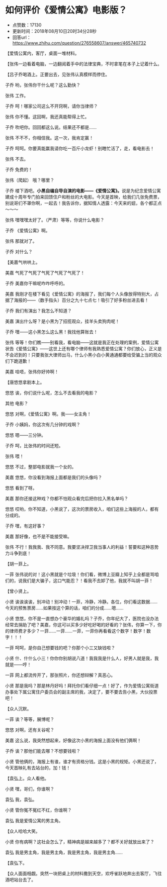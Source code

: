# 如何评价《爱情公寓》电影版？
- 点赞数：17130
- 更新时间：2018年08月10日20时34分28秒
- 回答url：https://www.zhihu.com/question/276558607/answer/465740732
<body>
 <p data-pid="AmNLaHzT">【爱情公寓内，客厅，桌面一堆材料。</p>
 <p data-pid="n2oNQ0_-">【张伟一边看着电脑，一边翻阅着手中的法律宝典，不时拿笔在本子上记着什么。</p>
 <p data-pid="xQqXBbNB">【吕子乔喝酒上。正要出去，见张伟认真模样而停住。</p>
 <p data-pid="XZjv2tCQ">子乔 哟，张伟你干什么呢？这么勤快？</p>
 <p data-pid="Z4JNL3K6">张伟 工作。</p>
 <p data-pid="xptsxxJf">子乔 呵！哪家公司这么不开窍啊，请你当律师？</p>
 <p data-pid="FLvvZkmM">张伟 你不懂。这回啊，我还真能帮得上忙。</p>
 <p data-pid="wlNS1cw5">子乔 吹吧你。回回都这么说。结果还不都是……</p>
 <p data-pid="0OT-G__v">张伟 不不不，你相信我。这一次，我肯定赢！</p>
 <p data-pid="vGjnEczu">子乔 呵呵。你要真能赢我请你吃一百斤小龙虾！别瞎忙活了，走，看电影去！</p>
 <p data-pid="E2B7KQI9">张伟 不去。</p>
 <p data-pid="wmM_UZZ3">子乔 免费的！</p>
 <p data-pid="coRlOsDu">张伟（爬起） 哦？哪里？</p>
 <p data-pid="1wrnfPkx">子乔 楼下酒吧。<b>小黑自编自导自演的电影——《爱情公寓》。</b>说是为纪念爱情公寓建成十周年专门拍来回馈住户和粉丝的大电影。今天是首映，给我们几张免费票，别说哥们不罩你啊，一起去！我告诉你，据知情人透露：今天来的妞，各个都正点～～～</p>
 <p data-pid="54oEcnKg">张伟 嘿嘿嘿太好了。（严肃）等等，你说什么电影？</p>
 <p data-pid="Tt6MdscY">子乔 《爱情公寓》啊。</p>
 <p data-pid="eHc0gsyy">张伟 那就对了。</p>
 <p data-pid="zClpA0ow">子乔 对什么？</p>
 <p data-pid="6khDXSHe">【美嘉气哄哄上。</p>
 <p data-pid="q7K6bM2s">美嘉 气死了气死了气死了气死了气死了！</p>
 <p data-pid="e5xTZ22L">子乔 美嘉你干嘛呢咋咋呼呼的。</p>
 <p data-pid="IRKqzFB9">美嘉 我刚才在楼下看见《爱情公寓》的海报了，我们每个人头像放得特别大，占据了海报的——（数手指头）百分之九十七点七！吸引了好多粉丝进去看！</p>
 <p data-pid="4R0PZv4L">子乔 我们有演出？我怎么不知道？</p>
 <p data-pid="lj7Yrto3">美嘉 演出什么呀？是小黑为了招揽观众，挂羊头卖狗肉呢！</p>
 <p data-pid="XMJWczTM">子乔 嘿——这小黑怎么这么黑！我找他算账去！</p>
 <p data-pid="BpLtnn6E">张伟 等等！你们瞧——别看我，看电脑——这就是我正在处理的案例，爱情公寓状告《爱情公寓》——这世上还有哪个律师有我熟悉爱情公寓？你们放心，正义是不会迟到的！只要我张大律师出马，什么小黑小白小黄通通都要给受骗上当的观众们下跪道歉！</p>
 <p data-pid="5NqLHOWF">美嘉 哇唔，张伟你好帅啊！</p>
 <p data-pid="ztDgUJ39">【唐悠悠拿剧本上。</p>
 <p data-pid="SU2gUCh_">悠悠 诶，你们说什么呢，怎么不去看我的电影？</p>
 <p data-pid="lbMtU6p1">其他 电影？</p>
 <p data-pid="s27BKbZs">悠悠 对啊，《爱情公寓》啊。我——女主角！</p>
 <p data-pid="giv_fQbD">子乔 小姨妈，你这次有几分钟的戏啊？</p>
 <p data-pid="b7IDKEqi">悠悠 嗯——三分钟。</p>
 <p data-pid="-g8PewDU">子乔 呵，比张伟的时间还短。</p>
 <p data-pid="xo1eNIA5">张伟 喂！</p>
 <p data-pid="SQG-yXQu">悠悠 不过，整部电影就我一个女的。</p>
 <p data-pid="ZmRHBnWE">美嘉 悠悠，你没看到海报上面都是我们的头像吗？</p>
 <p data-pid="NYhFPqtr">悠悠 看到了呀。</p>
 <p data-pid="EKJttPeH">美嘉 那你还接这种戏？你都不怕观众看完后把你拉入黑名单吗？</p>
 <p data-pid="hucBu7Ef">悠悠 哎哟，你不知道，小黑说了，这次的票房收入，咱们这些上海报的人，都有分成的。</p>
 <p data-pid="MkG-HsAA">子乔 嘿，有这好事？</p>
 <p data-pid="L5KDN5eQ">美嘉 那好像，也不是不能接受嘛。</p>
 <p data-pid="RHMFz0mC">张伟 不行！我我我、我不同意。我要坚决捍卫我当事人的利益！誓要和这种恶势力斗争到底！</p>
 <p data-pid="2xFO6XUt">【胡一菲上。</p>
 <p data-pid="8r0Jnbgg">一菲 张伟说的对！这小黑就是个垃圾！你们看，微博上豆瓣上知乎上全都是骂咱们的，说我们是大骗子，这口气能忍？！看我不去卸了他，我就不叫胡一菲！</p>
 <p data-pid="KcR87PoR">【曾小贤上。</p>
 <p data-pid="FvXLbtzz">小贤 诶诶诶诶，别冲动！别冲动！一菲，冷静，冷静。各位，你们看这数据……今天的预售票房……如果按这个算的话，咱们的分成……嗯……</p>
 <p data-pid="4gS_mgQk">小贤 悠悠，你不是一直想办个豪华的婚礼吗？子乔，你年纪大了，医院也没办法经常去捐助了吧？美嘉，你这可以买多少好吃好喝的好看的？张伟，你算一下，你的律师费才多少？一菲……一菲……一菲，一菲你再看看这个数字！数字！数字！！！</p>
 <p data-pid="3XdkfRRK">一菲 呵呵，是你自己想要钱的吧？你那个小三又缺钱啦？</p>
 <p data-pid="TuF5Irip">小贤 什、什什么小三！你你你别胡说八道！我我我是什么人，好男人就是我，我就是——哼！</p>
 <p data-pid="oVFrhQjv">一菲 网上都流传开了，那张照片，你还想辩解？真恶心。</p>
 <p data-pid="E9zUVBSf">小贤 那是我吗？那是林丹好吗！拜托你们看仔细一点！好了，作为爱情公寓街道办事处下属公寓住户委员会的副主席的我，决定了，要不要去告小黑，大伙投票吧！</p>
 <p data-pid="HJHQlCV3">【众人沉默。</p>
 <p data-pid="8lPsQNsd">一菲 诶？等等，展博呢？</p>
 <p data-pid="9YcO1OyI">悠悠 对啊，还有关谷呢？</p>
 <p data-pid="pq50YeOX">美嘉 这么说，我突然想起来，好像这次小黑的海报上面没有他们俩啊！</p>
 <p data-pid="Mokktdrp">子乔 诶？那他们能去哪？不想要钱啦？</p>
 <p data-pid="DqNtpxDl">小贤 管他俩的，海报上有谁，谁才有资格分钱。这是小黑的规矩。小黑还说了，今天首映礼有去站台的，加！钱！</p>
 <p data-pid="nflZDyaj">【袁弘上。众人看他。</p>
 <p data-pid="tXoN4Lci">小贤 嘿，哥们，你谁啊？</p>
 <p data-pid="zhlXK0PI">袁弘 我，袁弘。</p>
 <p data-pid="786wM81D">小贤 管你冤不冤红不红，你谁啊？</p>
 <p data-pid="QxL6MxZ1">袁弘 我是爱情公寓的男主角。</p>
 <p data-pid="VN9D7dm-">【众人哈哈大笑。</p>
 <p data-pid="1nGj3Z29">小贤 你有病啊？这社会怎么了，精神病是越来越多了？都不关好就放出来了？</p>
 <p data-pid="dX2R485f">袁弘 我是男主角，我是男主角，我是男主角，我是男主角……</p>
 <p data-pid="HgavsBE7">【袁弘下。</p>
 <p data-pid="kFF7SJh3">【众人面面相觑。突然一块把桌上的材料撒到天空，欢呼雀跃地奔出去客厅，飞往酒吧站台去了。</p>
</body>